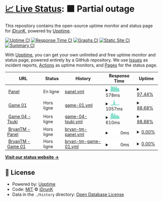 # [📈 Live Status](https://idrunk65.github.io/games): <!--live status--> **🟧 Partial outage**

This repository contains the open-source uptime monitor and status page for [iDrunK](https://idrunk65.github.io/games), powered by [Upptime](https://github.com/upptime/upptime).

[![Uptime CI](https://github.com/idrunk65/games/workflows/Uptime%20CI/badge.svg)](https://github.com/idrunk65/games/actions?query=workflow%3A%22Uptime+CI%22)
[![Response Time CI](https://github.com/idrunk65/games/workflows/Response%20Time%20CI/badge.svg)](https://github.com/idrunk65/games/actions?query=workflow%3A%22Response+Time+CI%22)
[![Graphs CI](https://github.com/idrunk65/games/workflows/Graphs%20CI/badge.svg)](https://github.com/idrunk65/games/actions?query=workflow%3A%22Graphs+CI%22)
[![Static Site CI](https://github.com/idrunk65/games/workflows/Static%20Site%20CI/badge.svg)](https://github.com/idrunk65/games/actions?query=workflow%3A%22Static+Site+CI%22)
[![Summary CI](https://github.com/idrunk65/games/workflows/Summary%20CI/badge.svg)](https://github.com/idrunk65/games/actions?query=workflow%3A%22Summary+CI%22)

With [Upptime](https://upptime.js.org), you can get your own unlimited and free uptime monitor and status page, powered entirely by a GitHub repository. We use [Issues](https://github.com/idrunk65/games/issues) as incident reports, [Actions](https://github.com/idrunk65/games/actions) as uptime monitors, and [Pages](https://idrunk65.github.io/games) for the status page.

<!--start: status pages-->
<!-- This summary is generated by Upptime (https://github.com/upptime/upptime) -->
<!-- Do not edit this manually, your changes will be overwritten -->
<!-- prettier-ignore -->
| URL | Status | History | Response Time | Uptime |
| --- | ------ | ------- | ------------- | ------ |
| <img alt="" src="https://icons.duckduckgo.com/ip3/games.idrunk.fr.ico" height="13"> [Panel](https://games.idrunk.fr) | En ligne | [panel.yml](https://github.com/iDrunK65/games/commits/HEAD/history/panel.yml) | <details><summary><img alt="Response time graph" src="./graphs/panel/response-time-week.png" height="20"> 578ms</summary><br><a href="https://idrunk65.github.io/games/history/panel"><img alt="Response time 594" src="https://img.shields.io/endpoint?url=https%3A%2F%2Fraw.githubusercontent.com%2FiDrunK65%2Fgames%2FHEAD%2Fapi%2Fpanel%2Fresponse-time.json"></a><br><a href="https://idrunk65.github.io/games/history/panel"><img alt="24-hour response time 403" src="https://img.shields.io/endpoint?url=https%3A%2F%2Fraw.githubusercontent.com%2FiDrunK65%2Fgames%2FHEAD%2Fapi%2Fpanel%2Fresponse-time-day.json"></a><br><a href="https://idrunk65.github.io/games/history/panel"><img alt="7-day response time 578" src="https://img.shields.io/endpoint?url=https%3A%2F%2Fraw.githubusercontent.com%2FiDrunK65%2Fgames%2FHEAD%2Fapi%2Fpanel%2Fresponse-time-week.json"></a><br><a href="https://idrunk65.github.io/games/history/panel"><img alt="30-day response time 608" src="https://img.shields.io/endpoint?url=https%3A%2F%2Fraw.githubusercontent.com%2FiDrunK65%2Fgames%2FHEAD%2Fapi%2Fpanel%2Fresponse-time-month.json"></a><br><a href="https://idrunk65.github.io/games/history/panel"><img alt="1-year response time 594" src="https://img.shields.io/endpoint?url=https%3A%2F%2Fraw.githubusercontent.com%2FiDrunK65%2Fgames%2FHEAD%2Fapi%2Fpanel%2Fresponse-time-year.json"></a></details> | <details><summary><a href="https://idrunk65.github.io/games/history/panel">97.44%</a></summary><a href="https://idrunk65.github.io/games/history/panel"><img alt="All-time uptime 99.46%" src="https://img.shields.io/endpoint?url=https%3A%2F%2Fraw.githubusercontent.com%2FiDrunK65%2Fgames%2FHEAD%2Fapi%2Fpanel%2Fuptime.json"></a><br><a href="https://idrunk65.github.io/games/history/panel"><img alt="24-hour uptime 82.07%" src="https://img.shields.io/endpoint?url=https%3A%2F%2Fraw.githubusercontent.com%2FiDrunK65%2Fgames%2FHEAD%2Fapi%2Fpanel%2Fuptime-day.json"></a><br><a href="https://idrunk65.github.io/games/history/panel"><img alt="7-day uptime 97.44%" src="https://img.shields.io/endpoint?url=https%3A%2F%2Fraw.githubusercontent.com%2FiDrunK65%2Fgames%2FHEAD%2Fapi%2Fpanel%2Fuptime-week.json"></a><br><a href="https://idrunk65.github.io/games/history/panel"><img alt="30-day uptime 99.41%" src="https://img.shields.io/endpoint?url=https%3A%2F%2Fraw.githubusercontent.com%2FiDrunK65%2Fgames%2FHEAD%2Fapi%2Fpanel%2Fuptime-month.json"></a><br><a href="https://idrunk65.github.io/games/history/panel"><img alt="1-year uptime 99.46%" src="https://img.shields.io/endpoint?url=https%3A%2F%2Fraw.githubusercontent.com%2FiDrunK65%2Fgames%2FHEAD%2Fapi%2Fpanel%2Fuptime-year.json"></a></details>
| <img alt="" src="https://icons.duckduckgo.com/ip3/game01.idrunk.fr.ico" height="13"> [Game 01](https://game01.idrunk.fr) | Hors ligne | [game-01.yml](https://github.com/iDrunK65/games/commits/HEAD/history/game-01.yml) | <details><summary><img alt="Response time graph" src="./graphs/game-01/response-time-week.png" height="20"> 1057ms</summary><br><a href="https://idrunk65.github.io/games/history/game-01"><img alt="Response time 461" src="https://img.shields.io/endpoint?url=https%3A%2F%2Fraw.githubusercontent.com%2FiDrunK65%2Fgames%2FHEAD%2Fapi%2Fgame-01%2Fresponse-time.json"></a><br><a href="https://idrunk65.github.io/games/history/game-01"><img alt="24-hour response time 0" src="https://img.shields.io/endpoint?url=https%3A%2F%2Fraw.githubusercontent.com%2FiDrunK65%2Fgames%2FHEAD%2Fapi%2Fgame-01%2Fresponse-time-day.json"></a><br><a href="https://idrunk65.github.io/games/history/game-01"><img alt="7-day response time 1057" src="https://img.shields.io/endpoint?url=https%3A%2F%2Fraw.githubusercontent.com%2FiDrunK65%2Fgames%2FHEAD%2Fapi%2Fgame-01%2Fresponse-time-week.json"></a><br><a href="https://idrunk65.github.io/games/history/game-01"><img alt="30-day response time 795" src="https://img.shields.io/endpoint?url=https%3A%2F%2Fraw.githubusercontent.com%2FiDrunK65%2Fgames%2FHEAD%2Fapi%2Fgame-01%2Fresponse-time-month.json"></a><br><a href="https://idrunk65.github.io/games/history/game-01"><img alt="1-year response time 461" src="https://img.shields.io/endpoint?url=https%3A%2F%2Fraw.githubusercontent.com%2FiDrunK65%2Fgames%2FHEAD%2Fapi%2Fgame-01%2Fresponse-time-year.json"></a></details> | <details><summary><a href="https://idrunk65.github.io/games/history/game-01">88.68%</a></summary><a href="https://idrunk65.github.io/games/history/game-01"><img alt="All-time uptime 92.30%" src="https://img.shields.io/endpoint?url=https%3A%2F%2Fraw.githubusercontent.com%2FiDrunK65%2Fgames%2FHEAD%2Fapi%2Fgame-01%2Fuptime.json"></a><br><a href="https://idrunk65.github.io/games/history/game-01"><img alt="24-hour uptime 51.84%" src="https://img.shields.io/endpoint?url=https%3A%2F%2Fraw.githubusercontent.com%2FiDrunK65%2Fgames%2FHEAD%2Fapi%2Fgame-01%2Fuptime-day.json"></a><br><a href="https://idrunk65.github.io/games/history/game-01"><img alt="7-day uptime 88.68%" src="https://img.shields.io/endpoint?url=https%3A%2F%2Fraw.githubusercontent.com%2FiDrunK65%2Fgames%2FHEAD%2Fapi%2Fgame-01%2Fuptime-week.json"></a><br><a href="https://idrunk65.github.io/games/history/game-01"><img alt="30-day uptime 53.05%" src="https://img.shields.io/endpoint?url=https%3A%2F%2Fraw.githubusercontent.com%2FiDrunK65%2Fgames%2FHEAD%2Fapi%2Fgame-01%2Fuptime-month.json"></a><br><a href="https://idrunk65.github.io/games/history/game-01"><img alt="1-year uptime 92.30%" src="https://img.shields.io/endpoint?url=https%3A%2F%2Fraw.githubusercontent.com%2FiDrunK65%2Fgames%2FHEAD%2Fapi%2Fgame-01%2Fuptime-year.json"></a></details>
| <img alt="" src="https://icons.duckduckgo.com/ip3/game04.idrunk.fr.ico" height="13"> [Game 04 - Tsuki](https://game04.idrunk.fr) | Hors ligne | [game-04-tsuki.yml](https://github.com/iDrunK65/games/commits/HEAD/history/game-04-tsuki.yml) | <details><summary><img alt="Response time graph" src="./graphs/game-04-tsuki/response-time-week.png" height="20"> 610ms</summary><br><a href="https://idrunk65.github.io/games/history/game-04-tsuki"><img alt="Response time 384" src="https://img.shields.io/endpoint?url=https%3A%2F%2Fraw.githubusercontent.com%2FiDrunK65%2Fgames%2FHEAD%2Fapi%2Fgame-04-tsuki%2Fresponse-time.json"></a><br><a href="https://idrunk65.github.io/games/history/game-04-tsuki"><img alt="24-hour response time 424" src="https://img.shields.io/endpoint?url=https%3A%2F%2Fraw.githubusercontent.com%2FiDrunK65%2Fgames%2FHEAD%2Fapi%2Fgame-04-tsuki%2Fresponse-time-day.json"></a><br><a href="https://idrunk65.github.io/games/history/game-04-tsuki"><img alt="7-day response time 610" src="https://img.shields.io/endpoint?url=https%3A%2F%2Fraw.githubusercontent.com%2FiDrunK65%2Fgames%2FHEAD%2Fapi%2Fgame-04-tsuki%2Fresponse-time-week.json"></a><br><a href="https://idrunk65.github.io/games/history/game-04-tsuki"><img alt="30-day response time 553" src="https://img.shields.io/endpoint?url=https%3A%2F%2Fraw.githubusercontent.com%2FiDrunK65%2Fgames%2FHEAD%2Fapi%2Fgame-04-tsuki%2Fresponse-time-month.json"></a><br><a href="https://idrunk65.github.io/games/history/game-04-tsuki"><img alt="1-year response time 384" src="https://img.shields.io/endpoint?url=https%3A%2F%2Fraw.githubusercontent.com%2FiDrunK65%2Fgames%2FHEAD%2Fapi%2Fgame-04-tsuki%2Fresponse-time-year.json"></a></details> | <details><summary><a href="https://idrunk65.github.io/games/history/game-04-tsuki">88.88%</a></summary><a href="https://idrunk65.github.io/games/history/game-04-tsuki"><img alt="All-time uptime 91.47%" src="https://img.shields.io/endpoint?url=https%3A%2F%2Fraw.githubusercontent.com%2FiDrunK65%2Fgames%2FHEAD%2Fapi%2Fgame-04-tsuki%2Fuptime.json"></a><br><a href="https://idrunk65.github.io/games/history/game-04-tsuki"><img alt="24-hour uptime 22.18%" src="https://img.shields.io/endpoint?url=https%3A%2F%2Fraw.githubusercontent.com%2FiDrunK65%2Fgames%2FHEAD%2Fapi%2Fgame-04-tsuki%2Fuptime-day.json"></a><br><a href="https://idrunk65.github.io/games/history/game-04-tsuki"><img alt="7-day uptime 88.88%" src="https://img.shields.io/endpoint?url=https%3A%2F%2Fraw.githubusercontent.com%2FiDrunK65%2Fgames%2FHEAD%2Fapi%2Fgame-04-tsuki%2Fuptime-week.json"></a><br><a href="https://idrunk65.github.io/games/history/game-04-tsuki"><img alt="30-day uptime 57.22%" src="https://img.shields.io/endpoint?url=https%3A%2F%2Fraw.githubusercontent.com%2FiDrunK65%2Fgames%2FHEAD%2Fapi%2Fgame-04-tsuki%2Fuptime-month.json"></a><br><a href="https://idrunk65.github.io/games/history/game-04-tsuki"><img alt="1-year uptime 91.47%" src="https://img.shields.io/endpoint?url=https%3A%2F%2Fraw.githubusercontent.com%2FiDrunK65%2Fgames%2FHEAD%2Fapi%2Fgame-04-tsuki%2Fuptime-year.json"></a></details>
| <img alt="" src="https://icons.duckduckgo.com/ip3/bryan.idrunk.fr.ico" height="13"> [BryanTM - Panel](https://bryan.idrunk.fr) | Hors ligne | [bryan-tm-panel.yml](https://github.com/iDrunK65/games/commits/HEAD/history/bryan-tm-panel.yml) | <details><summary><img alt="Response time graph" src="./graphs/bryan-tm-panel/response-time-week.png" height="20"> 0ms</summary><br><a href="https://idrunk65.github.io/games/history/bryan-tm-panel"><img alt="Response time 577" src="https://img.shields.io/endpoint?url=https%3A%2F%2Fraw.githubusercontent.com%2FiDrunK65%2Fgames%2FHEAD%2Fapi%2Fbryan-tm-panel%2Fresponse-time.json"></a><br><a href="https://idrunk65.github.io/games/history/bryan-tm-panel"><img alt="24-hour response time 0" src="https://img.shields.io/endpoint?url=https%3A%2F%2Fraw.githubusercontent.com%2FiDrunK65%2Fgames%2FHEAD%2Fapi%2Fbryan-tm-panel%2Fresponse-time-day.json"></a><br><a href="https://idrunk65.github.io/games/history/bryan-tm-panel"><img alt="7-day response time 0" src="https://img.shields.io/endpoint?url=https%3A%2F%2Fraw.githubusercontent.com%2FiDrunK65%2Fgames%2FHEAD%2Fapi%2Fbryan-tm-panel%2Fresponse-time-week.json"></a><br><a href="https://idrunk65.github.io/games/history/bryan-tm-panel"><img alt="30-day response time 0" src="https://img.shields.io/endpoint?url=https%3A%2F%2Fraw.githubusercontent.com%2FiDrunK65%2Fgames%2FHEAD%2Fapi%2Fbryan-tm-panel%2Fresponse-time-month.json"></a><br><a href="https://idrunk65.github.io/games/history/bryan-tm-panel"><img alt="1-year response time 577" src="https://img.shields.io/endpoint?url=https%3A%2F%2Fraw.githubusercontent.com%2FiDrunK65%2Fgames%2FHEAD%2Fapi%2Fbryan-tm-panel%2Fresponse-time-year.json"></a></details> | <details><summary><a href="https://idrunk65.github.io/games/history/bryan-tm-panel">0.00%</a></summary><a href="https://idrunk65.github.io/games/history/bryan-tm-panel"><img alt="All-time uptime 75.18%" src="https://img.shields.io/endpoint?url=https%3A%2F%2Fraw.githubusercontent.com%2FiDrunK65%2Fgames%2FHEAD%2Fapi%2Fbryan-tm-panel%2Fuptime.json"></a><br><a href="https://idrunk65.github.io/games/history/bryan-tm-panel"><img alt="24-hour uptime 0.00%" src="https://img.shields.io/endpoint?url=https%3A%2F%2Fraw.githubusercontent.com%2FiDrunK65%2Fgames%2FHEAD%2Fapi%2Fbryan-tm-panel%2Fuptime-day.json"></a><br><a href="https://idrunk65.github.io/games/history/bryan-tm-panel"><img alt="7-day uptime 0.00%" src="https://img.shields.io/endpoint?url=https%3A%2F%2Fraw.githubusercontent.com%2FiDrunK65%2Fgames%2FHEAD%2Fapi%2Fbryan-tm-panel%2Fuptime-week.json"></a><br><a href="https://idrunk65.github.io/games/history/bryan-tm-panel"><img alt="30-day uptime 4.67%" src="https://img.shields.io/endpoint?url=https%3A%2F%2Fraw.githubusercontent.com%2FiDrunK65%2Fgames%2FHEAD%2Fapi%2Fbryan-tm-panel%2Fuptime-month.json"></a><br><a href="https://idrunk65.github.io/games/history/bryan-tm-panel"><img alt="1-year uptime 75.18%" src="https://img.shields.io/endpoint?url=https%3A%2F%2Fraw.githubusercontent.com%2FiDrunK65%2Fgames%2FHEAD%2Fapi%2Fbryan-tm-panel%2Fuptime-year.json"></a></details>
| <img alt="" src="https://icons.duckduckgo.com/ip3/game.bryan.idrunk.fr.ico" height="13"> [BryanTM - Game 01](https://game.bryan.idrunk.fr) | Hors ligne | [bryan-tm-game-01.yml](https://github.com/iDrunK65/games/commits/HEAD/history/bryan-tm-game-01.yml) | <details><summary><img alt="Response time graph" src="./graphs/bryan-tm-game-01/response-time-week.png" height="20"> 0ms</summary><br><a href="https://idrunk65.github.io/games/history/bryan-tm-game-01"><img alt="Response time 484" src="https://img.shields.io/endpoint?url=https%3A%2F%2Fraw.githubusercontent.com%2FiDrunK65%2Fgames%2FHEAD%2Fapi%2Fbryan-tm-game-01%2Fresponse-time.json"></a><br><a href="https://idrunk65.github.io/games/history/bryan-tm-game-01"><img alt="24-hour response time 0" src="https://img.shields.io/endpoint?url=https%3A%2F%2Fraw.githubusercontent.com%2FiDrunK65%2Fgames%2FHEAD%2Fapi%2Fbryan-tm-game-01%2Fresponse-time-day.json"></a><br><a href="https://idrunk65.github.io/games/history/bryan-tm-game-01"><img alt="7-day response time 0" src="https://img.shields.io/endpoint?url=https%3A%2F%2Fraw.githubusercontent.com%2FiDrunK65%2Fgames%2FHEAD%2Fapi%2Fbryan-tm-game-01%2Fresponse-time-week.json"></a><br><a href="https://idrunk65.github.io/games/history/bryan-tm-game-01"><img alt="30-day response time 0" src="https://img.shields.io/endpoint?url=https%3A%2F%2Fraw.githubusercontent.com%2FiDrunK65%2Fgames%2FHEAD%2Fapi%2Fbryan-tm-game-01%2Fresponse-time-month.json"></a><br><a href="https://idrunk65.github.io/games/history/bryan-tm-game-01"><img alt="1-year response time 484" src="https://img.shields.io/endpoint?url=https%3A%2F%2Fraw.githubusercontent.com%2FiDrunK65%2Fgames%2FHEAD%2Fapi%2Fbryan-tm-game-01%2Fresponse-time-year.json"></a></details> | <details><summary><a href="https://idrunk65.github.io/games/history/bryan-tm-game-01">0.00%</a></summary><a href="https://idrunk65.github.io/games/history/bryan-tm-game-01"><img alt="All-time uptime 62.23%" src="https://img.shields.io/endpoint?url=https%3A%2F%2Fraw.githubusercontent.com%2FiDrunK65%2Fgames%2FHEAD%2Fapi%2Fbryan-tm-game-01%2Fuptime.json"></a><br><a href="https://idrunk65.github.io/games/history/bryan-tm-game-01"><img alt="24-hour uptime 0.00%" src="https://img.shields.io/endpoint?url=https%3A%2F%2Fraw.githubusercontent.com%2FiDrunK65%2Fgames%2FHEAD%2Fapi%2Fbryan-tm-game-01%2Fuptime-day.json"></a><br><a href="https://idrunk65.github.io/games/history/bryan-tm-game-01"><img alt="7-day uptime 0.00%" src="https://img.shields.io/endpoint?url=https%3A%2F%2Fraw.githubusercontent.com%2FiDrunK65%2Fgames%2FHEAD%2Fapi%2Fbryan-tm-game-01%2Fuptime-week.json"></a><br><a href="https://idrunk65.github.io/games/history/bryan-tm-game-01"><img alt="30-day uptime 4.67%" src="https://img.shields.io/endpoint?url=https%3A%2F%2Fraw.githubusercontent.com%2FiDrunK65%2Fgames%2FHEAD%2Fapi%2Fbryan-tm-game-01%2Fuptime-month.json"></a><br><a href="https://idrunk65.github.io/games/history/bryan-tm-game-01"><img alt="1-year uptime 62.23%" src="https://img.shields.io/endpoint?url=https%3A%2F%2Fraw.githubusercontent.com%2FiDrunK65%2Fgames%2FHEAD%2Fapi%2Fbryan-tm-game-01%2Fuptime-year.json"></a></details>

<!--end: status pages-->

[**Visit our status website →**](https://idrunk65.github.io/games)

## 📄 License

- Powered by: [Upptime](https://github.com/upptime/upptime)
- Code: [MIT](./LICENSE) © [iDrunK](https://idrunk65.github.io/games)
- Data in the `./history` directory: [Open Database License](https://opendatacommons.org/licenses/odbl/1-0/)
